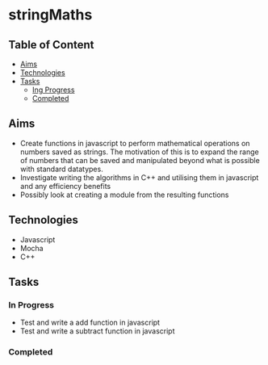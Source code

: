 # stringMaths

## Table of Content
* [Aims](#aims)
* [Technologies](#technologies)
* [Tasks](#tasks)
  * [Ing Progress](#in_progress)
  * [Completed](#completed)

## Aims
* Create functions in javascript to perform mathematical operations on numbers saved as strings. The motivation of this is to expand the range of numbers that can be saved and manipulated beyond what is possible with standard datatypes.
* Investigate writing the algorithms in C++ and utilising them in javascript and any efficiency benefits
* Possibly look at creating a module from the resulting functions

## Technologies
* Javascript
* Mocha
* C++

## Tasks

### In Progress
* Test and write a add function in javascript
* Test and write a subtract function in javascript

### Completed
